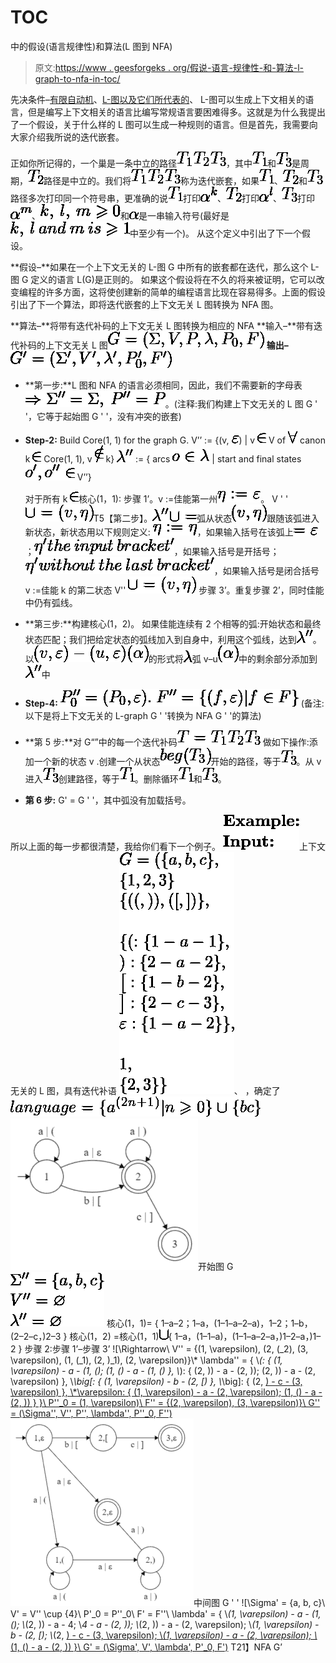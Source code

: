 # TOC

中的假设(语言规律性)和算法(L 图到 NFA)

> 原文:[https://www . geesforgeks . org/假说-语言-规律性-和-算法-l-graph-to-nfa-in-toc/](https://www.geeksforgeeks.org/hypothesis-language-regularity-and-algorithm-l-graph-to-nfa-in-toc/)

先决条件–[有限自动机](https://www.geeksforgeeks.org/toc-finite-automata-introduction/)、[L-图以及它们所代表的](https://www.geeksforgeeks.org/theory-of-computation-l-graphs-and-what-they-represent/)、
L-图可以生成上下文相关的语言，但是编写上下文相关的语言比编写常规语言要困难得多。这就是为什么我提出了一个假设，关于什么样的 L 图可以生成一种规则的语言。但是首先，我需要向大家介绍我所说的迭代嵌套。

正如你所记得的，一个巢是一条中立的路径![T_1T_2T_3](img/cf141fcc7d26ff4f599942385f23c9ad.png "Rendered by QuickLaTeX.com")，其中![T_1](img/96a6733fdaf50c52e52e85cd454070bb.png "Rendered by QuickLaTeX.com")和![T_3](img/391c6f9ba720008bcd1c0ef22a3a11d2.png "Rendered by QuickLaTeX.com")是周期，![T_2](img/c42f122bb69494abc4b51a381f5db39b.png "Rendered by QuickLaTeX.com")路径是中立的。我们将![T_1T_2T_3](img/cf141fcc7d26ff4f599942385f23c9ad.png "Rendered by QuickLaTeX.com")称为迭代嵌套，如果![T_1](img/96a6733fdaf50c52e52e85cd454070bb.png "Rendered by QuickLaTeX.com")、![T_2](img/c42f122bb69494abc4b51a381f5db39b.png "Rendered by QuickLaTeX.com")和![T_3](img/391c6f9ba720008bcd1c0ef22a3a11d2.png "Rendered by QuickLaTeX.com")路径多次打印同一个符号串，更准确的说![T_1](img/96a6733fdaf50c52e52e85cd454070bb.png "Rendered by QuickLaTeX.com")打印![\alpha^k](img/a697c3510613ba237845647f8abe6e8b.png "Rendered by QuickLaTeX.com")、![T_2](img/c42f122bb69494abc4b51a381f5db39b.png "Rendered by QuickLaTeX.com")打印![\alpha^l](img/58a0e25508d7a2f817ed6a964563c083.png "Rendered by QuickLaTeX.com")、![T_3](img/391c6f9ba720008bcd1c0ef22a3a11d2.png "Rendered by QuickLaTeX.com")打印![\alpha^m](img/4e7198982f11424d8d1de290e94a7515.png "Rendered by QuickLaTeX.com")、![k, \: l, \: m \geqslant 0](img/a83932d76bcd4a1ad7d3605a31f90fca.png "Rendered by QuickLaTeX.com")和![\alpha](img/da2f298cb7c1dd3024c0cfda151c6997.png "Rendered by QuickLaTeX.com")是一串输入符号(最好是![k, \: l\: and\: m\: is \geqslant 1](img/37f4fb6baf8c42b3fd8698419b3cbff1.png "Rendered by QuickLaTeX.com")中至少有一个)。
从这个定义中引出了下一个假设。

**假设–**如果在一个上下文无关的 L-图 G 中所有的嵌套都在迭代，那么这个 L-图 G 定义的语言 L(G)是正则的。
如果这个假设将在不久的将来被证明，它可以改变编程的许多方面，这将使创建新的简单的编程语言比现在容易得多。上面的假设引出了下一个算法，即将迭代嵌套的上下文无关 L 图转换为 NFA 图。

**算法–**将带有迭代补码的上下文无关 L 图转换为相应的 NFA
**输入–**带有迭代补码的上下文无关 L 图![G=(\Sigma, V, P, \lambda, P_0, F)](img/4260e20f6184d863c3451e647becc206.png "Rendered by QuickLaTeX.com")
**输出–**![G'=(\Sigma', V', \lambda', P'_0, F')\\*](img/383183cd5dd6d87ce8a1f12463f8743a.png "Rendered by QuickLaTeX.com")

*   **第一步:**L 图和 NFA 的语言必须相同，因此，我们不需要新的字母表![\Rightarrow \Sigma'' = \Sigma, \: P'' = P](img/7f484acb82a370118844d0562ed87c67.png "Rendered by QuickLaTeX.com")。(注释:我们构建上下文无关的 L 图 G ' '，它等于起始图 G ' '，没有冲突的嵌套)
*   **Step-2:** Build Core(1, 1) for the graph G.
    V’’ := {(v, ![\varepsilon](img/77f4fbcd49baff036c135afef166de95.png "Rendered by QuickLaTeX.com")) | v ![\in](img/b543f5d0e78b7be8c9e6e2ec6a682bef.png "Rendered by QuickLaTeX.com") V of ![\forall](img/9dea966ef2ec64199005c6b655762165.png "Rendered by QuickLaTeX.com") canon k ![\in](img/b543f5d0e78b7be8c9e6e2ec6a682bef.png "Rendered by QuickLaTeX.com") Core(1, 1), v ![\notin](img/3024d7fbe2a878f8fe52b6dceb092b8f.png "Rendered by QuickLaTeX.com") k}
    ![\lambda''](img/c0fa4838dd143d31113faa363fe9dc3c.png "Rendered by QuickLaTeX.com") := { arcs ![o \in \lambda](img/191f509662ed8296ed6eb48464a80001.png "Rendered by QuickLaTeX.com") | start and final states ![o', o'' \in](img/2f5cc58c33dc2d9eb7bdb2b8a63a0820.png "Rendered by QuickLaTeX.com") V’’}

    对于所有 k ![\in](img/b543f5d0e78b7be8c9e6e2ec6a682bef.png "Rendered by QuickLaTeX.com")核心(1，1):
    步骤 1’。v :=佳能第一州![\eta := \varepsilon](img/08ceb0cdb7a383b1485afe98ca4c37a0.png "Rendered by QuickLaTeX.com")。
    V ' '![\cup= (v, \eta)](img/e3f59c158d2df1efe1c5a6d9eeeeb9f9.png "Rendered by QuickLaTeX.com")T5【第二步】。![\lambda'' \cup=](img/0af80db2ed1682552789e212aa10fb21.png "Rendered by QuickLaTeX.com")弧从状态![(v, \eta)](img/3dde5846dc985dd45cbfe57ab7a27996.png "Rendered by QuickLaTeX.com")跟随该弧进入新状态，新状态用以下规则定义:
    ![\eta := \eta](img/f2a6da328605005c5ef8cc503c04a438.png "Rendered by QuickLaTeX.com")，如果输入括号在该弧上![= \varepsilon](img/1ae8a7c83277455c7eb59b4e8451f762.png "Rendered by QuickLaTeX.com")；![\eta'the\: input\: bracket'](img/596fbf2eeb634cc001ce7a611faec31b.png "Rendered by QuickLaTeX.com")，如果输入括号是开括号；![\eta 'without\: the\: last\: bracket'](img/cc7dbcb3fa36893b484fca2b1a5fa4bd.png "Rendered by QuickLaTeX.com")，如果输入括号是闭合括号
    v :=佳能 k 的第二状态
    V'' ![\cup= (v, \eta)](img/e3f59c158d2df1efe1c5a6d9eeeeb9f9.png "Rendered by QuickLaTeX.com")
    步骤 3’。重复步骤 2’，同时佳能中仍有弧线。

*   **第三步:**构建核心(1，2)。
    如果佳能连续有 2 个相等的弧:开始状态和最终状态匹配；我们把给定状态的弧线加入到自身中，利用这个弧线，达到![\lambda''](img/c0fa4838dd143d31113faa363fe9dc3c.png "Rendered by QuickLaTeX.com")。
    以![(v, \varepsilon) - (u, \varepsilon) (\alpha)](img/115afc9c8259197421de0594cd6a6720.png "Rendered by QuickLaTeX.com")的形式将![\lambda](img/73aa9bb7ff52ad1f2fda1ba95744b076.png "Rendered by QuickLaTeX.com")弧 v–u![(\alpha)](img/24000ccac2b3b8a19fc1b256e47be24f.png "Rendered by QuickLaTeX.com")中的剩余部分添加到![\lambda''](img/c0fa4838dd143d31113faa363fe9dc3c.png "Rendered by QuickLaTeX.com")中
*   **Step-4:** ![P''_0 = (P_0, \varepsilon).\: F'' = \{(f, \varepsilon) | f \in F\}](img/e235c0b348e4dd83894450be0e357a24.png "Rendered by QuickLaTeX.com")
    (备注:以下是将上下文无关的 L-graph G ' '转换为 NFA G ' '的算法)
*   **第 5 步:**对 G“”中的每一个迭代补码![T = T_1T_2T_3](img/51905668375aeedd721fc9ca50c4e0ca.png "Rendered by QuickLaTeX.com")
    做如下操作:添加一个新的状态 v .创建一个从状态![beg(T_3)](img/5c6731b6a51d8ad1bd5dd45c58e613c2.png "Rendered by QuickLaTeX.com")开始的路径，等于![T_3](img/391c6f9ba720008bcd1c0ef22a3a11d2.png "Rendered by QuickLaTeX.com")。从 v 进入![T_3](img/391c6f9ba720008bcd1c0ef22a3a11d2.png "Rendered by QuickLaTeX.com")创建路径，等于![T_1](img/96a6733fdaf50c52e52e85cd454070bb.png "Rendered by QuickLaTeX.com")。删除循环![T_1](img/96a6733fdaf50c52e52e85cd454070bb.png "Rendered by QuickLaTeX.com")和![T_3](img/391c6f9ba720008bcd1c0ef22a3a11d2.png "Rendered by QuickLaTeX.com")。
*   **第 6 步:** G' = G ' '，其中弧没有加载括号。

所以上面的每一步都很清楚，我给你们看下一个例子。
![\textbf{Example:}\\ \textbf{Input:}](img/faf5933d25e70dac1106ea1fb506d058.png "Rendered by QuickLaTeX.com")上下文无关的 L 图，具有迭代补语
![G = ( \{a, b, c\}, \\*\{1, 2, 3\} \\*\{( (, ) ), ( [, ] )\}, \\*\\*\{ (: \{ 1 - a - 1 \}, \\*): \{ 2 - a - 2 \}, \\*\big[: \{ 1 - b - 2 \}, \\*\big]: \{ 2 - c - 3 \}, \\*\varepsilon: \{ 1 - a - 2 \} \}, \\*\\*1, \\*\{2, 3\} \}](img/6fe2d3327004bf838949431f97960e69.png "Rendered by QuickLaTeX.com")、
，确定了![language = \{a^(^2^n^+^1^) | n \geqslant 0\} \cup \{bc\}](img/7f20454503471758f0710ded78819615.png "Rendered by QuickLaTeX.com")
![](img/cc9c94bced8f3fd4a9f5339ef4f54477.png)开始图 G
![\Sigma'' = \{a, b, c\}\\ V'' = \varnothing\\ \lambda'' = \varnothing](img/b60266add83e53341b32b2a10239d030.png "Rendered by QuickLaTeX.com")
核心(1，1)= { 1–a–2；1–a，(1–1–a–2–a)，1–2；1–b，(2–2–c，)2–3 }
核心(1，2) =核心(1，1)![\cup](img/020f5f94e46bf134a64da62cef374608.png "Rendered by QuickLaTeX.com"){ 1–a，(1–1–a)，(1–1–a–2–a，)1–2–a，)1–2 }
步骤 2:步骤 1’–步骤 3’
![\Rightarrow\\ V'' = \{(1, \varepsilon), (2, (_2), (3, \varepsilon), (1, (_1), (2, )_1), (2, \varepsilon)\}\\* \lambda'' = \{ \\*(: \{ (1, \varepsilon) - a - (1, (); (1, () - a - (1, () \}, \\*): \{ (2, )) - a - (2, )); (2, )) - a - (2, \varepsilon) \}, \\*\big[: \{ (1, \varepsilon) - b - (2, [) \}, \\*\big]: \{ (2, [) - c - (3, \varepsilon) \}, \\*\varepsilon: \{ (1, \varepsilon) - a - (2, \varepsilon); (1, () - a - (2, )) \} \}\\ P''_0 = (1, \varepsilon)\\ F'' = \{(2, \varepsilon), (3, \varepsilon)\}\\ G'' = (\Sigma'', V'', P'', \lambda'', P''_0, F'')](img/d1613b59e5c8c112a14e286b38941357.png "Rendered by QuickLaTeX.com")
![](img/dc6411f0a4117f94f3c0c72f439501d8.png)中间图 G ' '
![\Sigma' = \{a, b, c\}\\ V' = V'' \cup \{4\}\\ P'_0 = P''_0\\ F' = F''\\ \lambda' = \{ \\*(1, \varepsilon) - a - (1, (); \\*(2, )) - a - 4; \\*4 - a - (2, )); \\*(2, )) - a - (2, \varepsilon); \\*(1, \varepsilon) - b - (2, [); \\*(2, [) - c - (3, \varepsilon); \\*(1, \varepsilon) - a - (2, \varepsilon); \\*(1, () - a - (2, )) \}\\  G' = (\Sigma', V', \lambda', P'_0, F')](img/c4a2cec08cddf80bad3f7702967319f0.png "Rendered by QuickLaTeX.com")
T21】NFA G’
